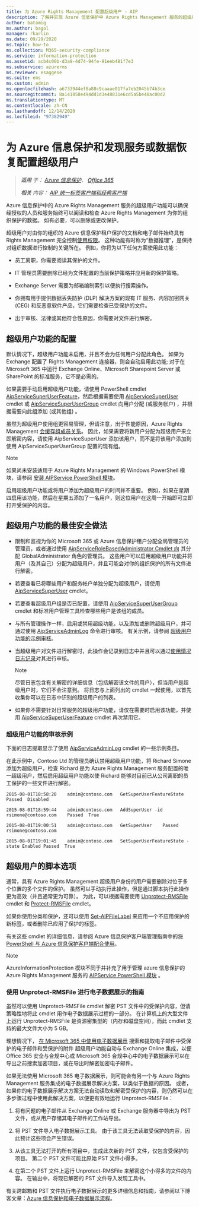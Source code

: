 ```yaml
---
title: 为 Azure Rights Management 配置超级用户 - AIP
description: 了解并实现 Azure 信息保护中 Azure Rights Management 服务的超级用户功能，以便已获授权的人员和服务始终可以读取和检查 ( "原因" ) 组织的受保护数据。
author: batamig
ms.author: bagol
manager: rkarlin
ms.date: 09/29/2020
ms.topic: how-to
ms.collection: M365-security-compliance
ms.service: information-protection
ms.assetid: acb4c00b-d3a9-4d74-94fe-91eeb481f7e3
ms.subservice: azurerms
ms.reviewer: esaggese
ms.suite: ems
ms.custom: admin
ms.openlocfilehash: a6733944ef8a88c9caaae017fa7eb2045b74b3ce
ms.sourcegitcommit: 8a141858e494dd1d3e48831e6cd5a5be48ac00d2
ms.translationtype: MT
ms.contentlocale: zh-CN
ms.lasthandoff: 12/14/2020
ms.locfileid: "97382949"
---
```

# <a name="configuring-super-users-for-azure-information-protection-and-discovery-services-or-data-recovery"></a>为 Azure 信息保护和发现服务或数据恢复配置超级用户

>***适用** 于： [Azure 信息保护](https://azure.microsoft.com/pricing/details/information-protection)、 [Office 365](https://download.microsoft.com/download/E/C/F/ECF42E71-4EC0-48FF-AA00-577AC14D5B5C/Azure_Information_Protection_licensing_datasheet_EN-US.pdf)*
>
>***相关** 内容： [AIP 统一标签客户端和经典客户端](faqs.md#whats-the-difference-between-the-azure-information-protection-classic-and-unified-labeling-clients)*

Azure 信息保护中的 Azure Rights Management 服务的超级用户功能可以确保经授权的人员和服务始终可以阅读和检查 Azure Rights Management 为你的组织保护的数据。 如有必要，可以删除或更改保护。

超级用户对由你的组织的 Azure 信息保护租户保护的文档和电子邮件始终具有 Rights Management 完全控制[使用权限](configure-usage-rights.md)。 这种功能有时称为“数据推理”，是保持对组织数据进行控制的关键所在。 例如，你将为以下任何方案使用此功能：

- 员工离职，你需要阅读其保护的文件。

- IT 管理员需要删除已经为文件配置的当前保护策略并应用新的保护策略。

- Exchange Server 需要为邮箱编制索引以便执行搜索操作。

- 你拥有用于提供数据丢失防护 (DLP) 解决方案的现有 IT 服务、内容加密网关 (CEG) 和反恶意软件产品，它们需要检查已受保护的文件。

- 出于审核、法律或其他符合性原因，你需要对文件进行解密。

## <a name="configuration-for-the-super-user-feature"></a>超级用户功能的配置

默认情况下，超级用户功能未启用，并且不会为任何用户分配此角色。 如果为 Exchange 配置了 Rights Management 连接器，则会自动启用此功能; 对于在 Microsoft 365 中运行 Exchange Online、Microsoft Sharepoint Server 或 SharePoint 的标准服务，它不是必需的。

如果需要手动启用超级用户功能，请使用 PowerShell cmdlet [AipServiceSuperUserFeature](/powershell/module/aipservice/enable-aipservicesuperuserfeature)，然后根据需要使用 [AipServiceSuperUser](/powershell/module/aipservice/add-aipservicesuperuser) cmdlet 或 [AipServiceSuperUserGroup](/powershell/module/aipservice/set-aipservicesuperusergroup) cmdlet 向用户分配 (或服务帐户) ，并根据需要向此组添加 (或其他组) 。 

虽然为超级用户使用组更容易管理，但请注意，出于性能原因，Azure Rights Management [会缓存组成员关系](prepare.md#group-membership-caching-by-azure-information-protection)。 因此，如果需要将新用户分配为超级用户来立即解密内容，请使用 AipServiceSuperUser 添加该用户，而不是将该用户添加到使用 AipServiceSuperUserGroup 配置的现有组。

> [!NOTE]
> 如果尚未安装适用于 Azure Rights Management 的 Windows PowerShell 模块，请参阅 [安装 AIPService PowerShell 模块](install-powershell.md)。

启用超级用户功能或将用户添加为超级用户的时间并不重要。 例如，如果在星期四启用该功能，然后在星期五添加了一名用户，则这位用户在这周一开始即可立即打开受保护的内容。

## <a name="security-best-practices-for-the-super-user-feature"></a>超级用户功能的最佳安全做法

- 限制和监视为你的 Microsoft 365 或 Azure 信息保护租户分配全局管理员的管理员，或者通过使用 [AipServiceRoleBasedAdministrator Cmdlet 向](/powershell/module/aipservice/add-aipservicerolebasedadministrator) 其分配 GlobalAdministrator 角色的管理员。 这些用户可以启用超级用户功能并将用户（及其自己）分配为超级用户，并且可能会对你的组织保护的所有文件进行解密。

- 若要查看已将哪些用户和服务帐户单独分配为超级用户，请使用 [AipServiceSuperUser](/powershell/module/aipservice/get-aipservicesuperuser) cmdlet。 

- 若要查看超级用户组是否已配置，请使用 [AipServiceSuperUserGroup](/powershell/module/aipservice/get-aipservicesuperusergroup) cmdlet 和标准用户管理工具检查哪些用户是该组的成员。 

- 与所有管理操作一样，启用或禁用超级功能，以及添加或删除超级用户，并可通过使用 [AipServiceAdminLog](/powershell/module/aipservice/get-aipserviceadminlog) 命令进行审核。 有关示例，请参阅 [超级用户功能的示例审核](#example-auditing-for-the-super-user-feature)。

- 当超级用户对文件进行解密时，此操作会记录到日志中并且可以通过[使用情况日志记录](log-analyze-usage.md)对其进行审核。

    > [!NOTE]
    > 尽管日志包含有关解密的详细信息（包括解密该文件的用户），但当用户是超级用户时，它们不会注意到。 将日志与上面列出的 cmdlet 一起使用，以首先收集你可以在日志中识别的超级用户的列表。
    >

- 如果你不需要针对日常服务的超级用户功能，请仅在需要时启用该功能，并使用 [AipServiceSuperUserFeature](/powershell/module/aipservice/disable-aipservicesuperuserfeature) cmdlet 再次禁用它。

### <a name="example-auditing-for-the-super-user-feature"></a>超级用户功能的审核示例

下面的日志提取显示了使用 [AipServiceAdminLog](/powershell/module/aipservice/get-aipserviceadminlog) cmdlet 的一些示例条目。 

在此示例中，Contoso Ltd 的管理员确认禁用超级用户功能，将 Richard Simone 添加为超级用户，检查 Richard 是为 Azure Rights Management 服务配置的唯一超级用户，然后启用超级用户功能以使 Richard 能够对目前已从公司离职的员工保护的一些文件进行解密。

`2015-08-01T18:58:20    admin@contoso.com   GetSuperUserFeatureState    Passed  Disabled`

`2015-08-01T18:59:44    admin@contoso.com   AddSuperUser -id rsimone@contoso.com    Passed  True`

`2015-08-01T19:00:51    admin@contoso.com   GetSuperUser    Passed  rsimone@contoso.com`

`2015-08-01T19:01:45    admin@contoso.com   SetSuperUserFeatureState -state Enabled Passed  True`

## <a name="scripting-options-for-super-users"></a>超级用户的脚本选项
通常，具有 Azure Rights Management 超级用户身份的用户需要删除对位于多个位置的多个文件的保护。 虽然可以手动执行此操作，但是通过脚本执行此操作更为高效（并且通常更为可靠）。 为此，可以根据需要使用 [Unprotect-RMSFile](/powershell/module/azureinformationprotection/unprotect-rmsfile) cmdlet 和 [Protect-RMSFile](/powershell/module/azureinformationprotection/protect-rmsfile) cmdlet。 

如果你使用分类和保护，还可以使用 [Set-AIPFileLabel](/powershell/module/azureinformationprotection/set-aipfilelabel) 来应用一个不应用保护的新标签，或者删除已应用了保护的标签。 

有关这些 cmdlet 的详细信息，请参阅 Azure 信息保护客户端管理指南中的[将 PowerShell 与 Azure 信息保护客户端配合使用](./rms-client/client-admin-guide-powershell.md)。

> [!NOTE]
> AzureInformationProtection 模块不同于并补充了用于管理 azure 信息保护的 Azure Rights Management 服务的 [AIPService PowerShell 模块](administer-powershell.md) 。

### <a name="guidance-for-using-unprotect-rmsfile-for-ediscovery"></a>使用 Unprotect-RMSFile 进行电子数据展示的指南

虽然可以使用 Unprotect-RMSFile cmdlet 解密 PST 文件中的受保护内容，但请策略性地将此 cmdlet 用作电子数据展示过程的一部分。 在计算机上的大型文件上运行 Unprotect-RMSFile 是资源密集型的（内存和磁盘空间），而此 cmdlet 支持的最大文件大小为 5 GB。

理想情况下， [在 Microsoft 365 中使用电子数据展示](/microsoft-365/compliance/ediscovery) 搜索和提取电子邮件中受保护的电子邮件和受保护的附件 超级用户功能自动与 Exchange Online 集成，以便 Office 365 安全与合规中心或 Microsoft 365 合规中心中的电子数据展示可以在导出之前搜索加密项目，或在导出时解密加密电子邮件。

如果无法使用 Microsoft 365 电子数据展示，则可能会有另一个与 Azure Rights Management 服务集成的电子数据展示解决方案，以类似于数据的原因。 或者，如果你的电子数据展示解决方案无法自动读取和解密受保护的内容，则仍然可以在多步骤过程中使用此解决方案，以便更有效地运行 Unprotect-RMSFile：

1. 将有问题的电子邮件从 Exchange Online 或 Exchange 服务器中导出为 PST 文件，或从用户存储其电子邮件的工作站导出。

2. 将 PST 文件导入电子数据展示工具。 由于该工具无法读取受保护的内容，因此预计这些项会产生错误。

3. 从该工具无法打开的所有项目中，生成此次新的 PST 文件，仅包含受保护的项目。 第二个 PST 文件可能比原始 PST 文件小得多。

4. 在第二个 PST 文件上运行 Unprotect-RMSFile 来解密这个小得多的文件的内容。 在输出中，将现已解密的 PST 文件导入发现工具中。

有关跨邮箱和 PST 文件执行电子数据展示的更多详细信息和指南，请参阅以下博客文章：[Azure 信息保护和电子数据展示流程](https://techcommunity.microsoft.com/t5/Azure-Information-Protection/Azure-Information-Protection-and-eDiscovery-Processes/ba-p/270216)。